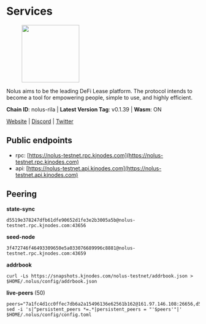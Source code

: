 # Services

<figure><img src="https://raw.githubusercontent.com/kj89/testnet_manuals/main/pingpub/logos/nolus.png" width="150" alt=""><figcaption></figcaption></figure>

Nolus aims to be the leading DeFi Lease platform. The protocol  intends to become a tool for empowering people, simple to use, and highly efficient.

**Chain ID**: nolus-rila | **Latest Version Tag**: v0.1.39 | **Wasm**: ON

[Website](https://www.nolus.io) | [Discord](https://discord.gg/nolus-protocol) | [Twitter](https://twitter.com/NolusProtocol)


## Public endpoints

* rpc: [https://nolus-testnet.rpc.kjnodes.com](https://nolus-testnet.rpc.kjnodes.com)
* api: [https://nolus-testnet.api.kjnodes.com](https://nolus-testnet.api.kjnodes.com)

## Peering

**state-sync**

```
d5519e378247dfb61dfe90652d1fe3e2b3005a5b@nolus-testnet.rpc.kjnodes.com:43656
```

**seed-node**

```
3f472746f46493309650e5a033076689996c8881@nolus-testnet.rpc.kjnodes.com:43659
```

**addrbook**
```
curl -Ls https://snapshots.kjnodes.com/nolus-testnet/addrbook.json > $HOME/.nolus/config/addrbook.json
```

**live-peers** (50)
```
peers="7a1fc4d1cc0ffec7db6a2a15496136e62561b162@161.97.146.108:26656,d5519e378247dfb61dfe90652d1fe3e2b3005a5b@65.109.68.190:43656,8b0b427b4567a7a66f05fab1146ee97b52ad7958@93.189.30.119:26656,14f604e40b6725e2099c660c2f20f2327c7591d8@180.247.130.6:13656,6a6b3aa6acc25d15a60a58dc92ac443e2379d77f@194.146.13.128:60656,7ebb5ef5cb8a00e3bc2f3b89be89fdf8854d9cdf@51.79.102.215:26656,79eea22837193c2b8e4d9ad1c633486f30faaa1c@144.76.27.79:56656,67be97f5ef69a4f149fbef7970ba888e5b2c2cff@65.108.231.124:16656,55acbb36f6e18ce9d5034c1e0f615bf13ee1ae27@195.2.80.63:43656,1a5f37caaa5dd174bc2797bf2a70b804e71bc632@162.55.42.27:26656,3608b331dd2787e2210ee5d33904c04c74e9a8af@95.165.169.188:43656,43b2582d9f63b46df12879729e8d3d1daa899ef4@144.126.154.230:26656,98f1c8de34db535585bfa390151b1d2ab323dc31@167.86.99.207:26656,5c2a752c9b1952dbed075c56c600c3a79b58c395@195.3.220.135:27016,6d5921160c688c2e4e3b510fcfa48496e74cf2c6@80.92.204.247:37656,5c236704215735ea722a3ca742a5161c2e871ec6@65.109.85.209:29656,40a18d0ab414e3ecdfbb5c601a001cfb8c258345@67.217.57.66:26656,2cb3a2440c0881ff89ae0ec0e45f2b81f0f354eb@176.9.51.55:10156,27cfc2dc587c7b657c44638b9f2690dacbe3c97d@164.92.89.133:26656,681ecb99467dd00a586d9499a1002f2829f1a02d@65.109.85.208:29656,674f19ab84764244427dbda3200c26f32d79c74b@144.126.218.0:26656,0990266d3b28a8941e98f9035b5410b627f79003@110.4.162.53:26656,bcdaea50a4b47aca51e586bca2abfa68b8cc23fd@185.252.235.247:26656,e6e1e862a6e8b4175396a6728b87562ca88916f3@89.117.63.35:26656,ce81aede998514371277a57979712392ffc3d46c@45.142.214.3:37656,8638d61b59d2861f23d2be150b9706fad7cf5039@176.124.220.206:26656,dbe8cc1267030ffe2a46f14e3068d2c1ab42ba8d@185.213.25.129:60656,b5a5b708db94c3d73a05a0fc1eb5509073f5920c@185.209.31.23:43656,038eef443b6bab9c28f9109599cd8733b3eb8dff@65.21.185.92:26656,3756753d8bbcc55fb8b8281320566f297f508883@143.198.228.53:26656,395aec882a74ab9b679b1dc07df5f023b746bef6@85.190.246.119:26656,ac38d6ef4cc254c689bcd6bcaf2a359672e4405b@77.238.143.161:26656,89784fb3c3b72ac358a964ce1c54416569e11ce7@24.199.102.33:26656,300509c4c52a00fac5a1f3ec0573e44eaa9f22b9@173.212.223.233:26656,0bc65a562eff399463fcf18f54716e32054e4cf4@188.166.88.185:26656,094f1434e6d75f0562390cf6b529b159fa7d3460@139.144.44.43:26656,5bf83be8dfe52fe2c204300f1e9b1449487ce5af@88.99.164.158:1176,f77c45399c1dea69fcc48ff15995e8387169249a@80.85.242.54:26656,28cdf59b342cb19fe488e99fab754ccc90c379e3@185.196.21.104:26656,512ae039f692459536582f65d884a276045e00c2@113.30.191.248:26656,83af52ae01aafa025d77f7f990f8bc767b8b78b4@34.173.214.221:26656,d71f6a702561b08023810464a96668045dbabd9e@95.214.55.25:26656,9b31d737dbd6d9b9580c2bcd7efac5e20a157851@65.109.88.180:17656,3cadae7324e9bf129b76bc489cd080535d03f3d2@176.9.22.117:55656,9fa1e4ded1a41a4498781f93a209053a7c3f36e8@170.187.231.63:26656,7f4a1876560d807bb049b2e0d0aa4c60cc83aa0a@63.32.88.49:26656,87591fdf64953c7b1492a40122026e6a776868db@65.108.216.180:26656,b6c8dc38a5dba19a3f10d23b3572065db9265fa3@65.109.85.225:9000,89aaf76a23b16bd57a1982e7b304fd998a49942a@65.109.85.226:9000,12b146cd82c7142e9d8aeb4f246499927ecb1c0f@217.13.223.167:36656"
sed -i 's|^persistent_peers *=.*|persistent_peers = "'$peers'"|' $HOME/.nolus/config/config.toml
```
